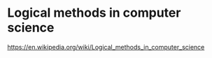 # Logical methods in computer science

https://en.wikipedia.org/wiki/Logical_methods_in_computer_science
